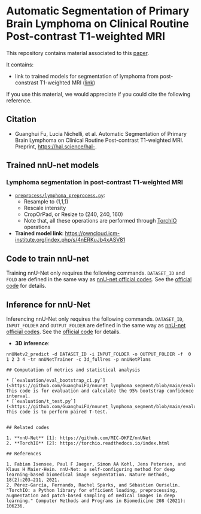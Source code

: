 # Automatic Segmentation of Primary Brain Lymphoma on Clinical Routine Post-contrast T1-weighted MRI


This repository contains material associated to this [paper](#Citation).

It contains:
- link to trained models for segmentation of lymphoma from post-constrast T1-weighted MRI ([link](#Trained-nnU-net-models))

If you use this material, we would appreciate if you could cite the following reference.

## Citation
* Guanghui Fu, Lucia Nichelli, et al. Automatic Segmentation of Primary Brain Lymphoma on Clinical Routine Post-contrast T1-weighted MRI. Preprint, https://hal.science/hal-. 
  
## Trained nnU-net models
### Lymphoma segmentation in post-contrast T1-weighted MRI 
* [`preprocess/lymphoma_preprocess.py`](<https://github.com/GuanghuiFU/medical_cv_foundation_eval/blob/main/preprocess/lymphoma_preprocess.py>):
  * Resample to (1,1,1)
  * Rescale intensity
  * CropOrPad, or Resize to (240, 240, 160)
  * Note that, all these operations are performed through [TorchIO](<https://torchio.readthedocs.io/index.html>) operations
* **Trained model link**: https://owncloud.icm-institute.org/index.php/s/4nERKuJb4xASV81

## Code to train nnU-net

Training nnU-Net only requires the following commands. `DATASET_ID` and `FOLD` are defined in the same way as [nnU-net official codes](<https://github.com/MIC-DKFZ/nnUNet>). See the [official code](<https://github.com/MIC-DKFZ/nnUNet>) for details.

## Inference for nnU-Net

Inferencing nnU-Net only requires the following commands. `DATASET_ID`, `INPUT_FOLDER` and `OUTPUT_FOLDER` are defined in the same way as [nnU-net official codes](<https://github.com/MIC-DKFZ/nnUNet>). See the [official code](<https://github.com/MIC-DKFZ/nnUNet>) for details.

* **3D inference**: 
```console
nnUNetv2_predict -d DATASET_ID -i INPUT_FOLDER -o OUTPUT_FOLDER -f  0 1 2 3 4 -tr nnUNetTrainer -c 3d_fullres -p nnUNetPlans
```

```
## Computation of metrics and statistical analysis

* [`evaluation/eval_bootstrap_ci.py`](<https://github.com/GuanghuiFU/nnunet_lymphoma_segment/blob/main/evaluation/eval_boostrap_ci.py>): This code is for evaluation and calculate the 95% bootstrap confidence interval.
* [`evaluation/t_test.py`](<https://github.com/GuanghuiFU/nnunet_lymphoma_segment/blob/main/evaluation/t_test.py>): This code is to perform paired T-test.


## Related codes

1. **nnU-Net** [1]: https://github.com/MIC-DKFZ/nnUNet
2. **TorchIO** [2]: https://torchio.readthedocs.io/index.html

## References

1. Fabian Isensee, Paul F Jaeger, Simon AA Kohl, Jens Petersen, and Klaus H Maier-Hein. nnU-Net: a self-configuring method for deep learning-based biomedical image segmentation. Nature methods, 18(2):203–211, 2021.
2. Pérez-García, Fernando, Rachel Sparks, and Sébastien Ourselin. "TorchIO: a Python library for efficient loading, preprocessing, augmentation and patch-based sampling of medical images in deep learning." Computer Methods and Programs in Biomedicine 208 (2021): 106236.
